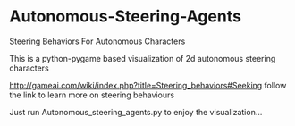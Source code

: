 # Autonomous-Steering-Agents
Steering Behaviors For Autonomous Characters

This is a python-pygame based visualization of 2d autonomous steering characters

http://gameai.com/wiki/index.php?title=Steering_behaviors#Seeking
follow the link to learn more on steering behaviours

Just run Autonomous_steering_agents.py to enjoy the visualization...
